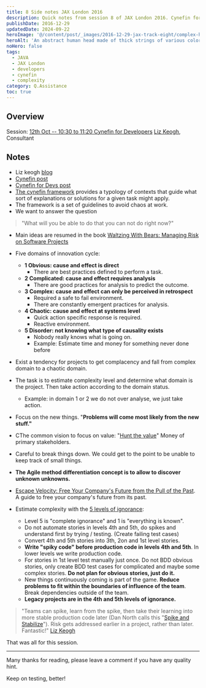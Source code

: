 ```yaml
---
title: 8 Side notes JAX London 2016
description: Quick notes from session 8 of JAX London 2016. Cynefin for Developers preseneted by Liz Keogh.
publishDate: 2016-12-29
updatedDate: 2024-09-22
heroImage: '@/content/post/_images/2016-12-29-jax-track-eight/complex-head.jpg'
heroAlt: 'An abstract human head made of thick strings of various colors. The strings spand to the right in strainght lines from within the head like shape.'
noHero: false
tags:
  - JAVA
  - JAX London
  - developers
  - cynefin
  - complexity
category: Q.Assistance
toc: true
---
```



## Overview

Session: [12th Oct -- 10:30 to 11:20   Cynefin for Developers](https://jaxlondon.com/session/cynefin-for-developers/) [Liz Keogh](https://lizkeogh.com/about/), Consultant

## Notes

-   Liz keogh [blog](https://lizkeogh.com/)
-   [Cynefin post](https://lizkeogh.com/category/cynefin/)
-   [Cynefin for Devs post](https://lizkeogh.com/2012/03/11/cynefin-for-devs/)
-   [The cynefin framework](https://en.wikipedia.org/wiki/Cynefin_Framework) provides a typology of contexts that guide what sort of explanations or solutions for a given task might apply.
-   The framework is a set of guidelines to avoid chaos at work.
-   We want to answer the question

> "What will you be able to do that you can not do right now?"

-   Main ideas are resumed in the book [Waltzing With Bears: Managing Risk on Software Projects](https://www.amazon.com/Waltzing-Bears-Managing-Software-Projects/dp/0932633609)
-   Five domains of innovation cycle:
    -   **1 Obvious: cause and effect is direct**
        -   There are best practices defined to perform a task.
    -   **2 Complicated: cause and effect requires analysis**
        -   There are good practices for analysis to predict the outcome.
    -   **3 Complex: cause and effect can only be perceived in retrospect**
        -   Required a safe to fail environment.
        -   There are constantly emergent practices for analysis.
    -   **4 Chaotic: cause and effect at systems level**
        -   Quick action specific response is required.
        -   Reactive environment.
    -   **5 Disorder: not knowing what type of causality exists**
        -   Nobody really knows what is going on.
        -   Example: Estimate time and money for something never done before

-   Exist a tendency for projects to get complacency and fall from complex domain to a chaotic domain.
-   The task is to estimate complexity level and determine what domain is the project. Then take action according to the domain status.
    -   Example: in domain 1 or 2 we do not over analyse, we just take action.
-   Focus on the new things. "**Problems will come most likely from the new stuff."**
-   CThe common vision to focus on value: "[Hunt the value](http://agileprague.com/agile-business-analysis.htm)" Money of primary stakeholders.
-   Careful to break things down. We could get to the point to be unable to keep track of small things.
-   **The Agile method differentiation concept is to allow to discover unknown unknowns.**
-   [Escape Velocity: Free Your Company's Future from the Pull of the Past](https://www.amazon.com/Escape-Velocity-Free-Companys-Future/dp/0062040898). A guide to free your company's future from its past.
-   Estimate complexity with the [5 levels of ignorance](https://lizkeogh.com/2013/07/21/estimating-complexity/):
    -   Level 5 is "complete ignorance" and 1 is "everything is known".
    -   Do not automate stories in levels 4th and 5th, do spikes and understand first by trying / testing. (Create failing test cases)
    -   Convert 4th and 5th stories into 3th, 2on and 1st level stories.
    -   **Write "spiky code" before production code in levels 4th and 5th**. In lower levels we write production code.
    -   For stories in 1st level test manually just once. Do not BDD obvious stories, only create BDD test cases for complicated and maybe some complex stories. **Do not plan for obvious stories, just do it.**
    -   New things continuously coming is part of the game. **Reduce problems to fit within the boundaries of influence of the team**. Break dependencies outside of the team.
    -   **Legacy projects are in the 4th and 5th levels of ignorance.**

> "Teams can spike, learn from the spike, then take their learning into more stable production code later (Dan North calls this "[Spike and Stabilize](http://dannorth.net/2011/01/15/on-craftsmanship/)"). Risk gets addressed earlier in a project, rather than later. Fantastic!" [Liz Keogh](https://lizkeogh.com/about/)

That was all for this session.

------
Many thanks for reading, please leave a comment if you have any quality hint.

Keep on testing, better!